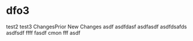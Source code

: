 # dfo3
test2
test3
ChangesPrior
New Changes
asdf
asdfdasf
asdfasdf
asdfdsafds
asdfsdf
ffff
fasdf
cmon
fff
asdf
